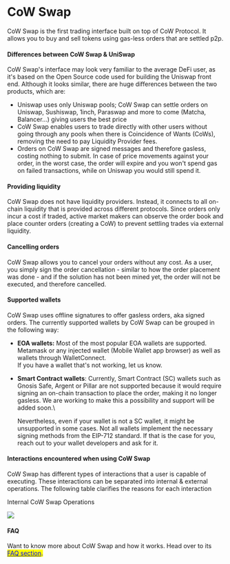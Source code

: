 # CoW Swap

CoW Swap is the first trading interface built on top of CoW Protocol. It allows you to buy and sell tokens using gas-less orders that are settled p2p.

#### Differences between CoW Swap & UniSwap

CoW Swap's interface may look very familiar to the average DeFi user, as it's based on the Open Source code used for building the Uniswap front end. Although it looks similar, there are huge differences between the two products, which are:

* Uniswap uses only Uniswap pools; CoW Swap can settle orders on Uniswap, Sushiswap, 1inch, Paraswap and more to come (Matcha, Balancer...) giving users the best price
* CoW Swap enables users to trade directly with other users without going through any pools when there is Coincidence of Wants (CoWs), removing the need to pay Liquidity Provider fees.
* Orders on CoW Swap are signed messages and therefore gasless, costing nothing to submit. In case of price movements against your order, in the worst case, the order will expire and you won't spend gas on failed transactions, while on Uniswap you would still spend it.

#### Providing liquidity

CoW Swap does not have liquidity providers. Instead, it connects to all on-chain liquidity that is provided across different protocols. Since orders only incur a cost if traded, active market makers can observe the order book and place counter orders (creating a CoW) to prevent settling trades via external liquidity.

#### Cancelling orders

CoW Swap allows you to cancel your orders without any cost. As a user, you simply sign the order cancellation - similar to how the order placement was done - and if the solution has not been mined yet, the order will not be executed, and therefore cancelled.

#### Supported wallets

CoW Swap uses offline signatures to offer gasless orders, aka signed orders. The currently supported wallets by CoW Swap can be grouped in the following way:

* **EOA wallets:** Most of the most popular EOA wallets are supported. Metamask or any injected wallet (Mobile Wallet app browser) as well as wallets through WalletConnect.\
  If you have a wallet that's not working, let us know.
*   **Smart Contract wallets**: Currently, Smart Contract (SC) wallets such as Gnosis Safe, Argent or Pillar are not supported because it would require signing an on-chain transaction to place the order, making it no longer gasless. We are working to make this a possibility and support will be added soon.\


    Nevertheless, even if your wallet is not a SC wallet, it might be unsupported in some cases. Not all wallets implement the necessary signing methods from the EIP-712 standard. If that is the case for you, reach out to your wallet developers and ask for it.

#### Interactions encountered when using CoW Swap

CoW Swap has different types of interactions that a user is capable of executing. These interactions can be separated into internal & external operations. The following table clarifies the reasons for each interaction

Internal CoW Swap Operations

![](https://lh5.googleusercontent.com/RJ6EW2gCoHLbzkNraqAn\_ctFAH88DPeyJPe6MUeOxpKsBgh\_kJlKDpfgtpQVROBff1Bqb9OBSSIsOBCs34rBeEAc6XcaX6O3SeNNoluWY6o20nzchUgKBpK6p8OlHex2uLS2ZXPS)

#### FAQ

Want to know more about CoW Swap and how it works. Head over to its [<mark style="color:blue;">FAQ section</mark>](https://cowswap.exchange/#/faq)<mark style="color:blue;">.</mark>
